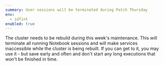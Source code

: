 ```yaml
---
summary: User sessions will be terminated during Patch Thursday
env:
  - idfint
enabled: true
---
```


The cluster needs to be rebuild during this week's maintenance. This will terminate all running Notebook sessions and will make services inaccessible while the cluster is being rebuilt. If you can get to it, you may use it - but save early and often and don't start any long executions that won't be finished in time.
